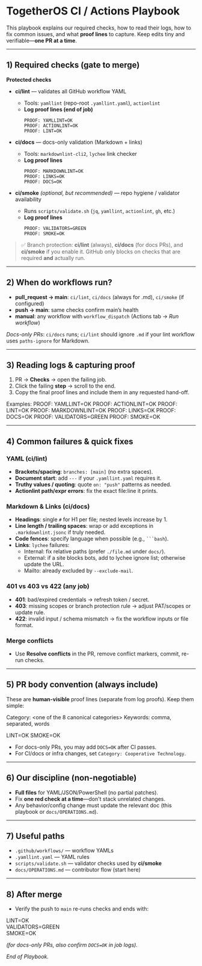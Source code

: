 # TogetherOS CI / Actions Playbook

This playbook explains our required checks, how to read their logs, how to fix common issues, and what **proof lines** to capture. Keep edits tiny and verifiable—**one PR at a time**.

---

## 1) Required checks (gate to merge)

**Protected checks**

- **ci/lint** — validates all GitHub workflow YAML
  - Tools: `yamllint` (repo-root `.yamllint.yaml`), `actionlint`
  - **Log proof lines (end of job)**
    ```
    PROOF: YAMLLINT=OK
    PROOF: ACTIONLINT=OK
    PROOF: LINT=OK
    ```

- **ci/docs** — docs-only validation (Markdown + links)
  - Tools: `markdownlint-cli2`, `lychee` link checker
  - **Log proof lines**
    ```
    PROOF: MARKDOWNLINT=OK
    PROOF: LINKS=OK
    PROOF: DOCS=OK
    ```

- **ci/smoke** *(optional, but recommended)* — repo hygiene / validator availability
  - Runs `scripts/validate.sh` (`jq`, `yamllint`, `actionlint`, `gh`, etc.)
  - **Log proof lines**
    ```
    PROOF: VALIDATORS=GREEN
    PROOF: SMOKE=OK
    ```

> ✅ Branch protection: **ci/lint** (always), **ci/docs** (for docs PRs), and **ci/smoke** if you enable it. GitHub only blocks on checks that are required **and** actually run.

---

## 2) When do workflows run?

- **pull_request → main**: `ci/lint`, `ci/docs` (always for .md), `ci/smoke` (if configured)
- **push → main**: same checks confirm main’s health
- **manual**: any workflow with `workflow_dispatch` (Actions tab → *Run workflow*)

*Docs-only PRs*: `ci/docs` runs; `ci/lint` should ignore `.md` if your lint workflow uses `paths-ignore` for Markdown.

---

## 3) Reading logs & capturing proof

1. PR → **Checks** → open the failing job.  
2. Click the failing **step** → scroll to the end.  
3. Copy the final proof lines and include them in any requested hand-off.

Examples:
PROOF: YAMLLINT=OK
PROOF: ACTIONLINT=OK
PROOF: LINT=OK
PROOF: MARKDOWNLINT=OK
PROOF: LINKS=OK
PROOF: DOCS=OK
PROOF: VALIDATORS=GREEN
PROOF: SMOKE=OK


---

## 4) Common failures & quick fixes

### YAML (ci/lint)
- **Brackets/spacing**: `branches: [main]` (no extra spaces).
- **Document start**: add `---` if your `.yamllint.yaml` requires it.
- **Truthy values / quoting**: quote `on: "push"` patterns as needed.
- **Actionlint path/expr errors**: fix the exact file:line it prints.

### Markdown & Links (ci/docs)
- **Headings**: single `#` for H1 per file; nested levels increase by 1.
- **Line length / trailing spaces**: wrap or add exceptions in `.markdownlint.jsonc` if truly needed.
- **Code fences**: specify language when possible (e.g., ` ```bash `).
- **Links**: `lychee` failures:
  - Internal: fix relative paths (prefer `./file.md` under `docs/`).
  - External: if a site blocks bots, add to lychee ignore list; otherwise update the URL.
  - Mailto: already excluded by `--exclude-mail`.

### 401 vs 403 vs 422 (any job)
- **401**: bad/expired credentials → refresh token / secret.
- **403**: missing scopes or branch protection rule → adjust PAT/scopes or update rule.
- **422**: invalid input / schema mismatch → fix the workflow inputs or file format.

### Merge conflicts
- Use **Resolve conflicts** in the PR, remove conflict markers, commit, re-run checks.

---

## 5) PR body convention (always include)

These are **human-visible** proof lines (separate from log proofs). Keep them simple:

Category: <one of the 8 canonical categories>
Keywords: comma, separated, words

LINT=OK
SMOKE=OK


- For docs-only PRs, you may add `DOCS=OK` after CI passes.
- For CI/docs or infra changes, set `Category: Cooperative Technology`.

---

## 6) Our discipline (non-negotiable)

- **Full files** for YAML/JSON/PowerShell (no partial patches).
- Fix **one red check at a time**—don't stack unrelated changes.
- Any behavior/config change must update the relevant doc (this playbook or `docs/OPERATIONS.md`).

---

## 7) Useful paths

- `.github/workflows/` — workflow YAMLs  
- `.yamllint.yaml` — YAML rules  
- `scripts/validate.sh` — validator checks used by **ci/smoke**  
- `docs/OPERATIONS.md` — contributor flow (start here)

---

## 8) After merge

- Verify the push to `main` re-runs checks and ends with:

LINT=OK  
VALIDATORS=GREEN  
SMOKE=OK  


*(for docs-only PRs, also confirm `DOCS=OK` in job logs).*

*End of Playbook.*

